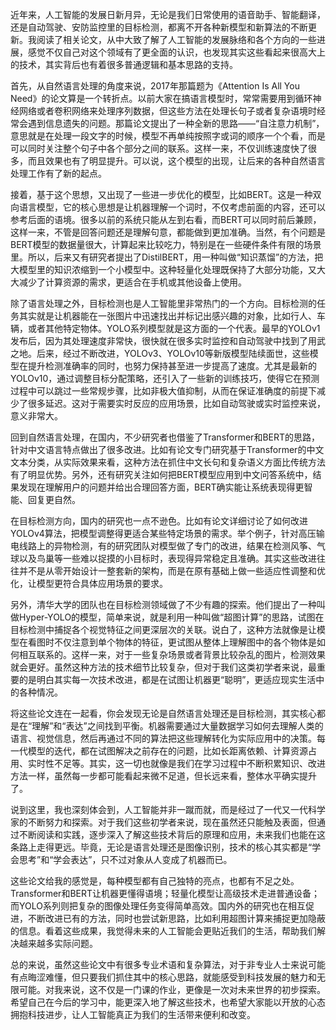 近年来，人工智能的发展日新月异，无论是我们日常使用的语音助手、智能翻译，还是自动驾驶、安防监控里的目标检测，都离不开各种新模型和新算法的不断更新。我阅读了相关论文，从中大致了解了人工智能的发展脉络和各个方向的一些进展，感觉不仅自己对这个领域有了更全面的认识，也发现其实这些看起来很高大上的技术，其实背后也有着很多普通逻辑和基本思路的支持。

首先，从自然语言处理的角度来说，2017年那篇题为《Attention Is All You Need》的论文算是一个转折点。以前大家在搞语言模型时，常常需要用到循环神经网络或者卷积网络来处理序列数据，但这些方法在处理长句子或者复杂语境时经常会遇到信息遗失的问题。那篇论文提出了一种全新的思路——“自注意力机制”，意思就是在处理一段文字的时候，模型不再单纯按照字或词的顺序一个个看，而是可以同时关注整个句子中各个部分之间的联系。这样一来，不仅训练速度快了很多，而且效果也有了明显提升。可以说，这个模型的出现，让后来的各种自然语言处理工作有了新的起点。

接着，基于这个思想，又出现了一些进一步优化的模型，比如BERT。这是一种双向语言模型，它的核心思想是让机器理解一个词时，不仅考虑前面的内容，还可以参考后面的语境。很多以前的系统只能从左到右看，而BERT可以同时前后兼顾，这样一来，不管是回答问题还是理解句意，都能做到更加准确。当然，有个问题是BERT模型的数据量很大，计算起来比较吃力，特别是在一些硬件条件有限的场景里。所以，后来又有研究者提出了DistilBERT，用一种叫做“知识蒸馏”的方法，把大模型里的知识浓缩到一个小模型中。这种轻量化处理既保持了大部分功能，又大大减少了计算资源的需求，更适合在手机或其他设备上使用。

除了语言处理之外，目标检测也是人工智能里非常热门的一个方向。目标检测的任务其实就是让机器能在一张图片中迅速找出并标记出感兴趣的对象，比如行人、车辆，或者其他特定物体。YOLO系列模型就是这方面的一个代表。最早的YOLOv1发布后，因为其处理速度非常快，很快就在很多实时监控和自动驾驶中找到了用武之地。后来，经过不断改进，YOLOv3、YOLOv10等新版模型陆续面世，这些模型在提升检测准确率的同时，也努力保持甚至进一步提高了速度。尤其是最新的YOLOv10，通过调整目标分配策略，还引入了一些新的训练技巧，使得它在预测过程中可以跳过一些常规步骤，比如非极大值抑制，从而在保证准确度的前提下减少了很多延迟。这对于需要实时反应的应用场景，比如自动驾驶或实时监控来说，意义非常大。

回到自然语言处理，在国内，不少研究者也借鉴了Transformer和BERT的思路，针对中文语言特点做出了很多改进。比如有论文专门研究基于Transformer的中文文本分类，从实际效果来看，这种方法在抓住中文长句和复杂语义方面比传统方法有了明显优势。另外，还有研究关注如何把BERT模型应用到中文问答系统中，结果发现在理解用户的问题并给出合理回答方面，BERT确实能让系统表现得更智能、回复更自然。

在目标检测方向，国内的研究也一点不逊色。比如有论文详细讨论了如何改进YOLOv4算法，把模型调整得更适合某些特定场景的需求。举个例子，针对高压输电线路上的异物检测，有的研究团队对模型做了专门的改进，结果在检测风筝、气球以及鸟巢等一些难以捉摸的小目标时，表现得异常稳定且准确。其实这些改进往往并不是从零开始设计一整套新的架构，而是在原有基础上做一些适应性调整和优化，让模型更符合具体应用场景的要求。

另外，清华大学的团队也在目标检测领域做了不少有趣的探索。他们提出了一种叫做Hyper-YOLO的模型，简单来说，就是利用一种叫做“超图计算”的思路，试图在目标检测中捕捉各个视觉特征之间更深层次的关联。说白了，这种方法就像是让模型在看图时不仅注意到单个物体的特征，更试图从整体上理解图中的各个物体是如何相互联系的。这样一来，对于一些复杂场景或者背景比较杂乱的图片，检测效果就会更好。虽然这种方法的技术细节比较复杂，但对于我们这类初学者来说，最重要的是明白其实每一次技术改进，都是在试图让机器更“聪明”，更适应现实生活中的各种情况。

将这些论文连在一起看，你会发现无论是自然语言处理还是目标检测，其实核心都是在“理解”和“表达”之间找到平衡。机器需要通过大量数据学习如何去理解人类的语言、视觉信息，然后再通过不同的算法把这些理解转化为实际应用中的决策。每一代模型的迭代，都在试图解决之前存在的问题，比如长距离依赖、计算资源占用、实时性不足等。其实，这一切也就像是我们在学习过程中不断积累知识、改进方法一样，虽然每一步都可能看起来微不足道，但长远来看，整体水平确实提升了。

说到这里，我也深刻体会到，人工智能并非一蹴而就，而是经过了一代又一代科学家的不断努力和探索。对于我们这些初学者来说，现在虽然还只能触及表面，但通过不断阅读和实践，逐步深入了解这些技术背后的原理和应用，未来我们也能在这条路上走得更远。毕竟，无论是语言处理还是图像识别，技术的核心其实都是“学会思考”和“学会表达”，只不过对象从人变成了机器而已。

这些论文给我的感觉是，每种模型都有自己独特的亮点，也都有不足之处。Transformer和BERT让机器更懂得语境；轻量化模型让高级技术走进普通设备；而YOLO系列则把复杂的图像处理任务变得简单高效。国内外的研究也在相互促进，不断改进已有的方法，同时也尝试新思路，比如利用超图计算来捕捉更加隐蔽的信息。看着这些成果，我觉得未来的人工智能会更贴近我们的生活，帮助我们解决越来越多实际问题。

总的来说，虽然这些论文中有很多专业术语和复杂算法，对于非专业人士来说可能有点晦涩难懂，但只要我们抓住其中的核心思路，就能感受到科技发展的魅力和无限可能。对我来说，这不仅是一门课的作业，更像是一次对未来世界的初步探索。希望自己在今后的学习中，能更深入地了解这些技术，也希望大家能以开放的心态拥抱科技进步，让人工智能真正为我们的生活带来便利和改变。
